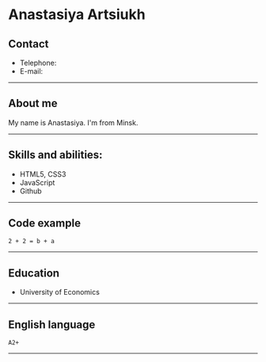 # **Anastasiya Artsiukh**

## **Contact**
  * Telephone: 
  * E-mail: 

***

## **About me**

My name is Anastasiya.
I'm from Minsk.

***

## **Skills and abilities:**
  * HTML5, CSS3
  * JavaScript
  * Github

***

## **Сode example**

`2 + 2 = b + a`

***

## **Education**

  * University of Economics
***

## **English language**

    A2+

***
